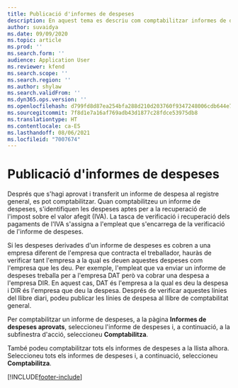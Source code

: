 ```yaml
---
title: Publicació d'informes de despeses
description: En aquest tema es descriu com comptabilitzar informes de despeses.
author: suvaidya
ms.date: 09/09/2020
ms.topic: article
ms.prod: ''
ms.search.form: ''
audience: Application User
ms.reviewer: kfend
ms.search.scope: ''
ms.search.region: ''
ms.author: shylaw
ms.search.validFrom: ''
ms.dyn365.ops.version: ''
ms.openlocfilehash: d799fd8d87ea254bfa288d210d203760f9347248006cdb644e79bcfd9e1aa678
ms.sourcegitcommit: 7f8d1e7a16af769adb43d1877c28fdce53975db8
ms.translationtype: HT
ms.contentlocale: ca-ES
ms.lasthandoff: 08/06/2021
ms.locfileid: "7007674"
---
```

# <a name="post-expense-reports"></a>Publicació d'informes de despeses

Després que s'hagi aprovat i transferit un informe de despesa al registre general, es pot comptabilitzar. Quan comptabilitzeu un informe de despeses, s'identifiquen les despeses aptes per a la recuperació de l'impost sobre el valor afegit (IVA). La tasca de verificació i recuperació dels pagaments de l'IVA s'assigna a l'empleat que s'encarrega de la verificació de l'informe de despeses.

Si les despeses derivades d'un informe de despeses es cobren a una empresa diferent de l'empresa que contracta el treballador, hauràs de verificar tant l'empresa a la qual es deuen aquestes despeses com l'empresa que les deu. Per exemple, l'empleat que va enviar un informe de despeses treballa per a l'empresa DAT però va cobrar una despesa a l'empresa DIR. En aquest cas, DAT és l'empresa a la qual es deu la despesa i DIR és l'empresa que deu la despesa. Després de verificar aquestes línies del llibre diari, podeu publicar les línies de despesa al llibre de comptabilitat general.

Per comptabilitzar un informe de despeses, a la pàgina **Informes de despeses aprovats**, seleccioneu l'informe de despeses i, a continuació, a la subfinestra d'acció, seleccioneu **Comptabilitza**.

També podeu comptabilitzar tots els informes de despeses a la llista alhora. Seleccioneu tots els informes de despeses i, a continuació, seleccioneu **Comptabilitza**.


[!INCLUDE[footer-include](../includes/footer-banner.md)]